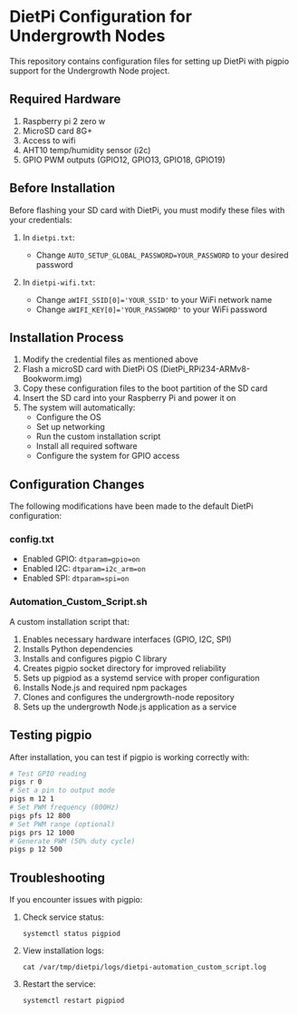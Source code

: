 # DietPi Configuration for Undergrowth Nodes

This repository contains configuration files for setting up DietPi with pigpio support for the Undergrowth Node project.

## Required Hardware
1. Raspberry pi 2 zero w
2. MicroSD card 8G+
3. Access to wifi
4. AHT10 temp/humidity sensor (i2c)
5. GPIO PWM outputs (GPIO12, GPIO13, GPIO18, GPIO19)

## Before Installation

Before flashing your SD card with DietPi, you must modify these files with your credentials:

1. In `dietpi.txt`:
   - Change `AUTO_SETUP_GLOBAL_PASSWORD=YOUR_PASSWORD` to your desired password

2. In `dietpi-wifi.txt`:
   - Change `aWIFI_SSID[0]='YOUR_SSID'` to your WiFi network name
   - Change `aWIFI_KEY[0]='YOUR_PASSWORD'` to your WiFi password

## Installation Process

1. Modify the credential files as mentioned above
2. Flash a microSD card with DietPi OS (DietPi_RPi234-ARMv8-Bookworm.img)
3. Copy these configuration files to the boot partition of the SD card
4. Insert the SD card into your Raspberry Pi and power it on
5. The system will automatically:
   - Configure the OS
   - Set up networking
   - Run the custom installation script
   - Install all required software
   - Configure the system for GPIO access

## Configuration Changes

The following modifications have been made to the default DietPi configuration:

### config.txt
- Enabled GPIO: `dtparam=gpio=on`
- Enabled I2C: `dtparam=i2c_arm=on`
- Enabled SPI: `dtparam=spi=on`

### Automation_Custom_Script.sh
A custom installation script that:
1. Enables necessary hardware interfaces (GPIO, I2C, SPI)
2. Installs Python dependencies
3. Installs and configures pigpio C library
4. Creates pigpio socket directory for improved reliability
5. Sets up pigpiod as a systemd service with proper configuration
6. Installs Node.js and required npm packages
7. Clones and configures the undergrowth-node repository
8. Sets up the undergrowth Node.js application as a service

## Testing pigpio

After installation, you can test if pigpio is working correctly with:

```bash
# Test GPIO reading
pigs r 0
# Set a pin to output mode
pigs m 12 1
# Set PWM frequency (800Hz)
pigs pfs 12 800
# Set PWM range (optional)
pigs prs 12 1000
# Generate PWM (50% duty cycle)
pigs p 12 500
```

## Troubleshooting

If you encounter issues with pigpio:

1. Check service status:
   ```
   systemctl status pigpiod
   ```

2. View installation logs:
   ```
   cat /var/tmp/dietpi/logs/dietpi-automation_custom_script.log
   ```

3. Restart the service:
   ```
   systemctl restart pigpiod
   ``` 